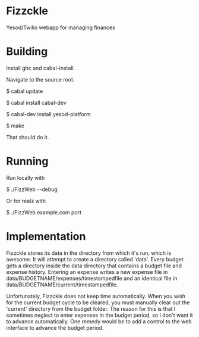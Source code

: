 Fizzckle
========

Yesod/Twilio webapp for managing finances

Building
========

Install ghc and cabal-install.

Navigate to the source root.

$ cabal update

$ cabal install cabal-dev

$ cabal-dev install yesod-platform

$ make

That should do it.

Running
=======

Run locally with

$ ./FizzWeb --debug

Or for realz with

$ ./FizzWeb example.com port

Implementation
==============

Fizzckle stores its data in the directory from which it's run, which is
awesome. It will attempt to create a directory called 'data'. Every
budget gets a directory inside the data directory that contains a budget
file and expense history. Entering an expense writes a new expense file
in data/BUDGETNAME/expenses/timestampedfile and an identical file in
data/BUDGETNAME/current/timestampedfile.

Unfortunately, Fizzckle does not keep time automatically. When you wish
for the current budget cycle to be cleared, you must manually clear out
the 'current' directory from the budget folder. The reason for this is
that I sometimes neglect to enter expenses in the budget period, so I
don't want it to advance automatically. One remedy would be to add a
control to the web interface to advance the budget period.
